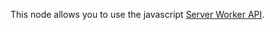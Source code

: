 This node allows you to use the javascript [Server Worker API](https://developer.mozilla.org/fr/docs/Web/API/Service_Worker_API).

